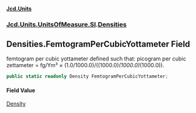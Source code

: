 #### [Jcd.Units](index.md 'index')
### [Jcd.Units.UnitsOfMeasure.SI](Jcd.Units.UnitsOfMeasure.SI.md 'Jcd.Units.UnitsOfMeasure.SI').[Densities](Densities.md 'Jcd.Units.UnitsOfMeasure.SI.Densities')

## Densities.FemtogramPerCubicYottameter Field

femtogram per cubic yottameter defined such that: picogram per cubic zettameter = fg/Ym³ × (1.0/1000.0)/((1000.0)*(1000.0)*(1000.0)).

```csharp
public static readonly Density FemtogramPerCubicYottameter;
```

#### Field Value
[Density](Density.md 'Jcd.Units.UnitTypes.Density')